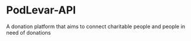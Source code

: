 # PodLevar-API

A donation platform that aims to connect charitable people and people in need of donations


